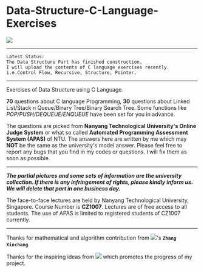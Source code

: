 # Data-Structure-C-Language-Exercises
![](https://upload.wikimedia.org/wikipedia/en/thumb/c/c6/Nanyang_Technological_University.svg/320px-Nanyang_Technological_University.svg.png)
***
    Latest Status: 
    The Data Structure Part has finished construction. 
    I will upload the contents of C language exercises recently.
    i.e.Control Flow, Recursive, Structure, Pointer.
***
Exercises of Data Structure using C Language. 

**70** questions about C language Programming, **30** questions about Linked List/Stack n Queue/Binary Tree/Binary Search Tree. Some functions like *POP/PUSH/DEQUEUE/ENQUEUE* have been set for you in advance.

The questions are picked from **Nanyang Technological University's Online Judge System** or what so called **Automated Programming Assessment System (APAS)** of NTU. The answers here are written by me which may **NOT** be the same as the university's model answer. Please feel free to report any bugs that you find in my codes or questions. I will fix them as soon as possible.
***
***The partial pictures and some sets of information are the university collection. If there is any infringement of rights, please kindly inform us. We will delete that part in one business day.***

The face-to-face lectures are held by Nanyang Technological University, Singapore. Course Number is **CZ1007**. Lectures are of free access to all students. The use of APAS is limited to registered students of CZ1007 currently.
***
Thanks for mathematical and algorithm contribution from ![](https://github.com/peterljq/Data-Structure-C-Language-Exercises/blob/master/Resources%20for%20README/logo.png)'s **`Zhang Xinchang`**.

Thanks for the inspiring ideas from ![](https://github.com/peterljq/Data-Structure-C-Language-Exercises/blob/master/Resources%20for%20README/68747470733a2f2f7261772e6769746875622e636f6d2f7765696a69616e77656e2f534a54552d6c6f676f2d62616e6e65722f6d61737465722f534a54555f42414e4e45522f504e472f736a747562616e6e6572626c75652e706e67.png) which promotes the progress of my project.
